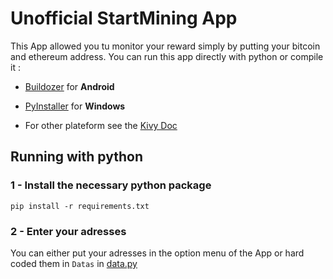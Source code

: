 # Unofficial StartMining App
This App allowed you tu monitor your reward simply by putting your bitcoin and ethereum address.
You can run this app directly with python or compile it :


* [Buildozer](https://buildozer.readthedocs.io/en/latest/installation.html) for **Android**

* [PyInstaller](https://pyinstaller.org/en/stable/installation.html) for **Windows**

* For other plateform see the [Kivy Doc](https://kivy.org/doc/stable/gettingstarted/packaging.html)


## Running with python

### 1 - Install the necessary python package
```
pip install -r requirements.txt
```

### 2 - Enter your adresses
You can either put your adresses in the option menu of the App or hard coded them in `Datas` in [data.py](/data.py)
